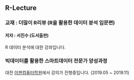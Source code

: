 ## R-Lecture

### 교재 : 더많이 R리뷰 (R을 활용한 데이터 분석 입문편)
#### 저자 : 서진수 (도서출판)

R 데이터 분석에 대한 강좌입니다.

### 빅데이터를 활용한 스마트데이터 전문가 양성과정

대전 [이젠컴퓨터학원](http://dj.ezenac.co.kr/)에서 강의가 진행중입니다.
(2019.05 ~ 2019.11)
